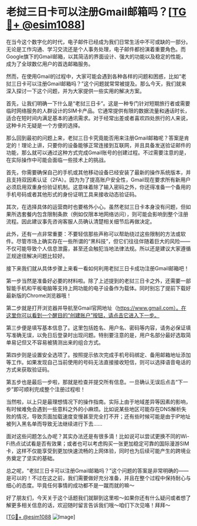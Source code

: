 # 老挝三日卡可以注册Gmail邮箱吗？[[TG💪+ @esim1088](https://t.me/s/esim1088)]

在当今这个数字化的时代，电子邮件已经成为我们日常生活中不可或缺的一部分。无论是工作沟通、学习交流还是个人事务处理，电子邮件都扮演着重要角色。而Google旗下的Gmail邮箱，以其简洁的界面设计、强大的功能以及稳定的性能，成为了全球数亿用户的首选邮箱服务。

然而，在使用Gmail的过程中，大家可能会遇到各种各样的问题和困惑，比如“老挝三日卡可以注册Gmail邮箱吗？”这个问题就常常被提及。那么今天，我们就来深入探讨一下这个问题，并为大家提供一些实用的解决方案。

首先，让我们明确一下什么是“老挝三日卡”。这是一种专门针对短期旅行者或需要临时网络服务的人群设计的SIM卡产品。它通常提供有限的数据流量和通话时长，适合在短时间内满足基本的通讯需求。对于经常出差或者喜欢四处旅行的人来说，这种卡片无疑是一个方便的选择。

那么回到最初的问题上来，老挝三日卡究竟能否用来注册Gmail邮箱呢？答案是肯定的！理论上讲，只要你的设备能够正常连接到互联网，并且具备发送验证邮件的功能，那么就可以通过这种方式完成Gmail账号的创建过程。不过需要注意的是，在实际操作中可能会面临一些技术上的挑战。

首先，你需要确保自己的手机或其他移动设备已经安装了最新的操作系统版本，并且支持双因素认证（2FA）。因为为了提高账户安全性，Gmail现在要求所有新用户必须启用双重身份验证机制。这意味着除了输入密码之外，你还得准备一个备用的手机号码或者其他形式的身份证明工具来接收动态验证码。

其次，在选择具体的运营商时也要格外小心。虽然老挝三日卡本身没有问题，但如果所选套餐内包含限制条款（例如仅限本地网络访问），则可能会影响到整个注册流程。因此建议事先咨询客服人员确认清楚相关细节后再做决定。

此外，还有一点非常重要：不要轻信那些声称可以帮助绕过这些限制的方法或软件。尽管市场上确实存在一些所谓的“黑科技”，但它们往往伴随着巨大的风险——不仅可能导致个人信息泄露，甚至还会触犯当地法律法规。所以还是建议大家遵循正规途径解决问题比较好。

接下来我们就从具体步骤上来看一看如何利用老挝三日卡成功注册Gmail邮箱吧！

第一步当然是准备好必要的材料啦。除了上述提到的老挝三日卡之外，还需要一部智能手机和平板电脑等支持上网功能的电子设备作为载体。同时别忘了提前下载好最新版的Chrome浏览器哦！

第二步就是打开浏览器并导航至Gmail官网地址（https://www.gmail.com）。在这里你可以看到一个醒目的“创建账户”按钮，请点击它进入下一步。

第三步便是填写基本信息了。这里包括姓名、用户名、密码等内容，请务必保证填写准确无误，以免日后登录时出现问题。特别要注意的是，用户名部分最好选取简单易记但又不容易被猜测出来的组合方式。

第四步则是设置安全选项了。按照提示依次完成手机号码绑定、备用邮箱地址添加等工作。如果发现自己当前使用的号码无法直接接收短信，则可以选择语音电话的方式来获取验证码。

第五步也是最后一步啦，那就是检查并提交所有信息。一旦确认无误后点击“下一步”即可顺利完成整个注册过程啦！

当然啦，以上只是最理想情况下的操作指南。实际上由于地域差异等因素的影响，有时候难免会遇到一些意料之外的小麻烦。比如说某些地区可能存在DNS解析失败的情况，导致页面加载速度变慢甚至完全打不开；还有些时候可能是由于IP地址被列入黑名单而导致无法继续进行下去……

面对这些问题怎么办呢？其实办法还是有很多滴！比如说可以尝试更换不同的Wi-Fi热点试试看是否有效果；或者也可以考虑购买一张更加稳定可靠的国际漫游SIM卡，这样不仅能享受到更加快速流畅的上网体验，同时也为后续可能产生的跨境业务奠定了坚实的基础。

总之呢，“老挝三日卡可以注册Gmail邮箱吗？”这个问题的答案是非常明确的——是可以的！不过在这之前，我们需要做好充分准备，并且在整个过程中保持耐心与细心的态度。毕竟任何事情的成功都不是一蹴而就的嘛～

好了朋友们，今天关于这个话题我们就聊到这里啦～如果你还有什么疑问或者想了解更多相关信息的话，欢迎随时留言告诉我们哦～咱们下次见咯！拜拜～

[[TG💪+ @esim1088](https://t.me/s/esim1088) ![Image](https://i.postimg.cc/4NQfJmqS/Snipaste-2025-05-13-00-14-12.png)]